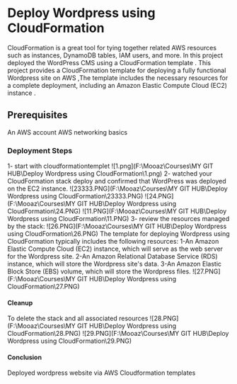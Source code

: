 # Deploy Wordpress using CloudFormation

CloudFormation is a great tool for tying together related AWS resources such as instances, DynamoDB tables, IAM users, and more.
In this project deployed the WordPress CMS using a CloudFormation template .
This project provides a CloudFormation template for deploying a fully functional Wordpress site on AWS ,The template includes the necessary resources for a complete deployment, including an Amazon Elastic Compute Cloud (EC2) instance .

## Prerequisites
An AWS account
AWS networking basics
### Deployment Steps
1- start with cloudformationtemplet
![1.png](F:\Mooaz\Courses\MY GIT HUB\Deploy Wordpress using CloudFormation\1.png)
2- watched your CloudFormation stack deploy and confirmed that WordPress was deployed on the EC2 instance.
![23333.PNG](F:\Mooaz\Courses\MY GIT HUB\Deploy Wordpress using CloudFormation\23333.PNG)
![24.PNG](F:\Mooaz\Courses\MY GIT HUB\Deploy Wordpress using CloudFormation\24.PNG)
![11.PNG](F:\Mooaz\Courses\MY GIT HUB\Deploy Wordpress using CloudFormation\11.PNG)
3- review the resources managed by the stack:
![26.PNG](F:\Mooaz\Courses\MY GIT HUB\Deploy Wordpress using CloudFormation\26.PNG)
The template for deploying Wordpress using CloudFormation typically includes the following resources:
1-An Amazon Elastic Compute Cloud (EC2) instance, which will serve as the web server for the Wordpress site.
2-An Amazon Relational Database Service (RDS) instance, which will store the Wordpress site's data.
3-An Amazon Elastic Block Store (EBS) volume, which will store the Wordpress files.
![27.PNG](F:\Mooaz\Courses\MY GIT HUB\Deploy Wordpress using CloudFormation\27.PNG)

#### Cleanup

To delete the stack and all associated resources
![28.PNG](F:\Mooaz\Courses\MY GIT HUB\Deploy Wordpress using CloudFormation\28.PNG)
![29.PNG](F:\Mooaz\Courses\MY GIT HUB\Deploy Wordpress using CloudFormation\29.PNG)


#### Conclusion
Deployed  wordpress website via AWS Cloudformation templates

